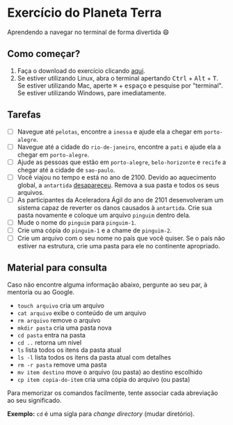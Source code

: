 # Exercício do Planeta Terra

Aprendendo a navegar no terminal de forma divertida :smile: 

## Como começar?
1. Faça o download do exercício clicando [aqui](/aceleradora-TW/planeta-terra/archive/master.zip).
2. Se estiver utilizando Linux, abra o terminal apertando <kbd>Ctrl</kbd> + <kbd>Alt</kbd> + <kbd>T</kbd>. Se estiver utilizando Mac, aperte <kbd>⌘</kbd> + <kbd>espaço</kbd> e pesquise por "terminal". Se estiver utilizando Windows, pare imediatamente.

## Tarefas
- [ ] Navegue até `pelotas`, encontre a `inessa` e ajude ela a chegar em `porto-alegre`.
- [ ] Navegue até a cidade do `rio-de-janeiro`, encontre a `pati` e ajude ela a chegar em `porto-alegre`.
- [ ] Ajude as pessoas que estão em `porto-alegre`, `belo-horizonte` e `recife` a chegar até a cidade de `sao-paulo`.
- [ ] Você viajou no tempo e está no ano de 2100. Devido ao aquecimento global, a `antartida` [desapareceu](http://www.tvi24.iol.pt/tecnologia/degelo/antartida-pode-desaparecer-em-2100). Remova a sua pasta e todos os seus arquivos.
- [ ] As participantes da Aceleradora Ágil do ano de 2101 desenvolveram um sistema capaz de reverter os danos causados à `antartida`. Crie sua pasta novamente e coloque um arquivo `pinguim` dentro dela.
- [ ] Mude o nome do `pinguim` para `pinguim-1`.
- [ ] Crie uma cópia do `pinguim-1` e a chame de `pinguim-2`.
- [ ] Crie um arquivo com o seu nome no país que você quiser. Se o país não estiver na estrutura, crie uma pasta para ele no continente apropriado.

## Material para consulta
Caso não encontre alguma informação abaixo, pergunte ao seu par, à mentoria ou ao Google.

* `touch arquivo` cria um arquivo
* `cat arquivo` exibe o conteúdo de um arquivo
* `rm arquivo` remove o arquivo
* `mkdir pasta` cria uma pasta nova
* `cd pasta` entra na pasta
* `cd ..` retorna um nível
* `ls` lista todos os itens da pasta atual
* `ls -l` lista todos os itens da pasta atual com detalhes
* `rm -r pasta` remove uma pasta
* `mv item destino` move o arquivo (ou pasta) ao destino escolhido
* `cp item copia-do-item` cria uma cópia do arquivo (ou pasta)

Para memorizar os comandos facilmente, tente associar cada abreviação ao seu significado.

**Exemplo:** `cd` é uma sigla para _change directory_ (mudar diretório).
